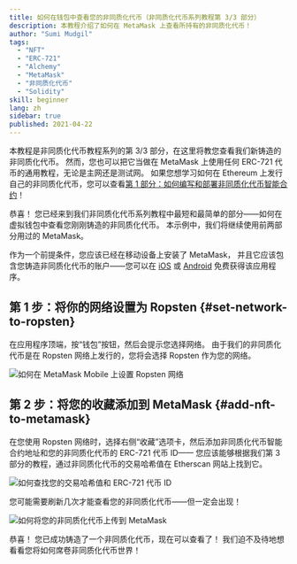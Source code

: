```yaml
---
title: 如何在钱包中查看您的非同质化代币（非同质化代币系列教程第 3/3 部分）
description: 本教程介绍了如何在 MetaMask 上查看所持有的非同质化代币！
author: "Sumi Mudgil"
tags:
  - "NFT"
  - "ERC-721"
  - "Alchemy"
  - "MetaMask"
  - "非同质化代币"
  - "Solidity"
skill: beginner
lang: zh
sidebar: true
published: 2021-04-22
---
```


本教程是非同质化代币教程系列的第 3/3 部分，在这里将教您查看我们新铸造的非同质化代币。 然而，您也可以把它当做在 MetaMask 上使用任何 ERC-721 代币的通用教程，无论是主网还是测试网。 如果您想学习如何在 Ethereum 上发行自己的非同质化代币，您可以查看[第 1 部分：如何编写和部署非同质化代币智能合约](/developers/tutorials/how-to-write-and-deploy-an-nft)！

恭喜！ 您已经来到我们非同质化代币系列教程中最短和最简单的部分——如何在虚拟钱包中查看您刚刚铸造的非同质化代币。 本示例中，我们将继续使用前两部分用过的 MetaMask。

作为一个前提条件，您应该已经在移动设备上安装了 MetaMask， 并且它应该包含您铸造非同质化代币的账户——您可以在 [iOS](https://apps.apple.com/us/app/metamask-blockchain-wallet/id1438144202) 或 [Android](https://play.google.com/store/apps/details?id=io.metamask&hl=en_US&gl=US) 免费获得该应用程序。

## 第 1 步：将你的网络设置为 Ropsten {#set-network-to-ropsten}

在应用程序顶端，按“钱包”按钮，然后会提示您选择网络。 由于我们的非同质化代币是在 Ropsten 网络上发行的，您将会选择 Ropsten 作为您的网络。

![如何在 MetaMask Mobile 上设置 Ropsten 网络](./ropstenMetamask.gif)

## 第 2 步：将您的收藏添加到 MetaMask {#add-nft-to-metamask}

在您使用 Ropsten 网络时，选择右侧“收藏”选项卡，然后添加非同质化代币智能合约地址和您的非同质化代币的 ERC-721 代币 ID—— 您应该能够根据我们第 3 部分的教程，通过非同质化代币的交易哈希值在 Etherscan 网站上找到它。

![如何查找您的交易哈希值和 ERC-721 代币 ID](./findNFTEtherscan.png)

您可能需要刷新几次才能查看您的非同质化代币——但一定会出现<Emoji text="😄" size={1} />！

![如何将您的非同质化代币上传到 MetaMask](./findNFTMetamask.gif)

恭喜！ 您已成功铸造了一个非同质化代币，现在可以查看了！ 我们迫不及待地想看看您将如何席卷非同质化代币世界！
